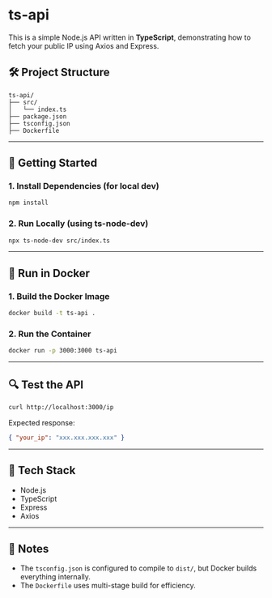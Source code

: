 # ts-api

This is a simple Node.js API written in **TypeScript**, demonstrating how to fetch your public IP using Axios and Express.

## 🛠️ Project Structure

```
ts-api/
├── src/
│   └── index.ts
├── package.json
├── tsconfig.json
├── Dockerfile
```

---

## 🚀 Getting Started

### 1. Install Dependencies (for local dev)

```bash
npm install
```

### 2. Run Locally (using ts-node-dev)

```bash
npx ts-node-dev src/index.ts
```

---

## 🐳 Run in Docker

### 1. Build the Docker Image

```bash
docker build -t ts-api .
```

### 2. Run the Container

```bash
docker run -p 3000:3000 ts-api
```

---

## 🔍 Test the API

```bash
curl http://localhost:3000/ip
```

Expected response:

```json
{ "your_ip": "xxx.xxx.xxx.xxx" }
```

---

## 🧱 Tech Stack

- Node.js
- TypeScript
- Express
- Axios

---

## 📝 Notes

- The `tsconfig.json` is configured to compile to `dist/`, but Docker builds everything internally.
- The `Dockerfile` uses multi-stage build for efficiency.
